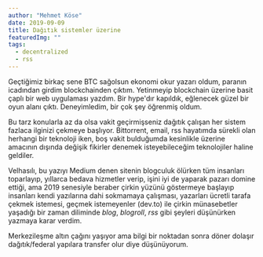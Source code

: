```yaml
---
author: "Mehmet Köse"
date: 2019-09-09
title: Dağıtık sistemler üzerine
featuredImg: ""
tags:
  - decentralized
  - rss
---
```


Geçtiğimiz birkaç sene BTC sağolsun ekonomi okur yazarı oldum, paranın icadından girdim blockchainden çıktım. Yetinmeyip blockchain üzerine basit çaplı bir web uygulaması yazdım. Bir hype'dır kapıldık, eğlenecek güzel bir oyun alanı çıktı. Deneyimledim, bir çok şey öğrenmiş oldum.

Bu tarz konularla az da olsa vakit geçirmişseniz dağıtık çalışan her sistem fazlaca ilginizi çekmeye başlıyor. Bittorrent, email, rss hayatımda sürekli olan herhangi bir teknoloji iken, boş vakit bulduğumda kesinlikle üzerine amacının dışında değişik fikirler denemek isteyebileceğim teknolojiler haline geldiler.

Velhasılı, bu yazıyı Medium denen sitenin blogculuk ölürken tüm insanları toparlayıp, yıllarca bedava hizmetler verip, işini iyi de yaparak pazarı domine ettiği, ama 2019 senesiyle beraber çirkin yüzünü göstermeye başlayıp insanları kendi yazılarına dahi sokmamaya çalışması, yazarları ücretli tarafa çekmek istemesi, geçmek istemeyenler (dev.to) ile çirkin münasebetler yaşadığı bir zaman diliminde *blog*, *blogroll*, *rss* gibi şeyleri düşünürken yazmaya karar verdim.

Merkezileşme altın çağını yaşıyor ama bilgi bir noktadan sonra döner dolaşır dağıtık/federal yapılara transfer olur diye düşünüyorum.
